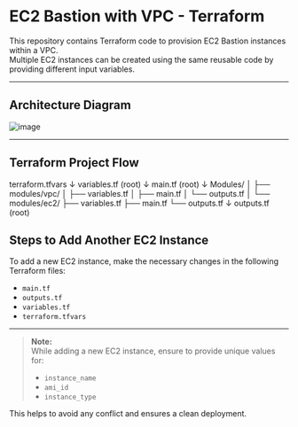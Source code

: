 # EC2 Bastion with VPC - Terraform

This repository contains Terraform code to provision EC2 Bastion instances within a VPC.  
Multiple EC2 instances can be created using the same reusable code by providing different input variables.

---

## Architecture Diagram
![image](https://github.com/user-attachments/assets/90e5976c-eeee-4231-8fc5-d3476e89d3ad)

---

## Terraform Project Flow

terraform.tfvars
    ↓
variables.tf (root)
    ↓
main.tf (root)
    ↓
Modules/
│
├── modules/vpc/
│   ├── variables.tf
│   ├── main.tf
│   └── outputs.tf
│
└── modules/ec2/
    ├── variables.tf
    ├── main.tf
    └── outputs.tf
    ↓
outputs.tf (root)



## Steps to Add Another EC2 Instance

To add a new EC2 instance, make the necessary changes in the following Terraform files:

- `main.tf`
- `outputs.tf`
- `variables.tf`
- `terraform.tfvars`

---

> **Note:**  
> While adding a new EC2 instance, ensure to provide unique values for:
> - `instance_name`
> - `ami_id`
> - `instance_type`

This helps to avoid any conflict and ensures a clean deployment.
